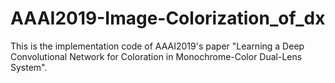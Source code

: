# AAAI2019-Image-Colorization_of_dx
This is the implementation code of AAAI2019's paper "Learning a Deep Convolutional Network for Coloration in Monochrome-Color Dual-Lens System".

